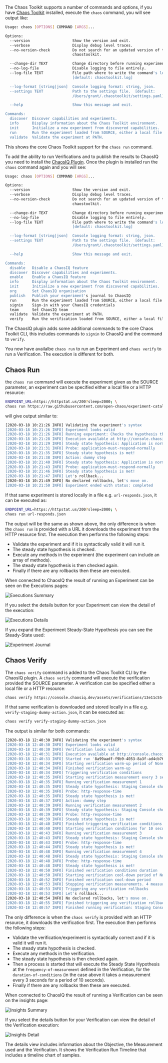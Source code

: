 The Chaos Toolkit supports a number of commands and options, if you have [Chaos Toolkit][InstallCtk] installed, execute the ```chaos``` command, you will see output like:
```bash
Usage: chaos [OPTIONS] COMMAND [ARGS]...

Options:
  --version                   Show the version and exit.
  --verbose                   Display debug level traces.
  --no-version-check          Do not search for an updated version of the
                              chaostoolkit.

  --change-dir TEXT           Change directory before running experiment.
  --no-log-file               Disable logging to file entirely.
  --log-file TEXT             File path where to write the command's log.
                              [default: chaostoolkit.log]

  --log-format [string|json]  Console logging format: string, json.
  --settings TEXT             Path to the settings file.  [default:
                              /Users/grant/.chaostoolkit/settings.yaml]

  --help                      Show this message and exit.

Commands:
  discover  Discover capabilities and experiments.
  info      Display information about the Chaos Toolkit environment.
  init      Initialize a new experiment from discovered capabilities.
  run       Run the experiment loaded from SOURCE, either a local file or a...
  validate  Validate the experiment at PATH.
```

This shows the core Chaos Toolkit support for the ```chaos run``` command.

To add the ability to run Verifications and to publish the results to ChaosIQ you need to install the [ChaosIQ Plugin][InstallChaosIQPlugin]. Once the plugin is installed run the ```chaos``` command again and you will see:

```bash
Usage: chaos [OPTIONS] COMMAND [ARGS]...

Options:
  --version                   Show the version and exit.
  --verbose                   Display debug level traces.
  --no-version-check          Do not search for an updated version of the
                              chaostoolkit.

  --change-dir TEXT           Change directory before running experiment.
  --no-log-file               Disable logging to file entirely.
  --log-file TEXT             File path where to write the command's log.
                              [default: chaostoolkit.log]

  --log-format [string|json]  Console logging format: string, json.
  --settings TEXT             Path to the settings file.  [default:
                              /Users/grant/.chaostoolkit/settings.yaml]

  --help                      Show this message and exit.

Commands:
  disable   Disable a ChaosIQ feature
  discover  Discover capabilities and experiments.
  enable    Enable a ChaosIQ feature
  info      Display information about the Chaos Toolkit environment.
  init      Initialize a new experiment from discovered capabilities.
  org       Set ChaosIQ organisation
  publish   Publish your experiment's journal to ChaosIQ
  run       Run the experiment loaded from SOURCE, either a local file or a...
  signin    Sign-in with your ChaosIQ credentials
  team      Set ChaosIQ team
  validate  Validate the experiment at PATH.
  verify    Run the verification loaded from SOURCE, either a local file or...

```

The ChaosIQ plugin adds some additional commands to the core Chaos Toolkit CLI, this includes commands to ```signin``` to ChaosIQ and the command to ```verify```.

You now have availalbe ```chaos run``` to run an Experiment and ```chaos verify``` to run a Verification. The execution is different for both.

## Chaos Run

the ```chaos run``` command will execute the experiment given as the SOURCE parameter, an experiment can be specified either a local file or a  HTTP resource:

```bash
ENDPOINT_URL=https://httpstat.us/200?sleep=2000; \
chaos run https://raw.githubusercontent.com/open-chaos/experiment-catalog/master/local/url-responds/url-responds.json
```
will give output similar to:

```bash
[2020-03-18 10:21:26 INFO] Validating the experiment's syntax
[2020-03-18 10:21:26 INFO] Experiment looks valid
[2020-03-18 10:21:26 INFO] Running experiment: Checks the hypothesis that a URL responds with a 200 status
[2020-03-18 10:21:28 INFO] Execution available at http://console.chaosiq.dev/ChaosIQ/Staging/executions/6f38b6c5-cf44-4dec-a7b5-7ec6ee03352a
[2020-03-18 10:21:29 INFO] Steady state hypothesis: Application is normal
[2020-03-18 10:21:31 INFO] Probe: application-must-respond-normally
[2020-03-18 10:21:35 INFO] Steady state hypothesis is met!
[2020-03-18 10:21:38 INFO] Action: dummy step
[2020-03-18 10:21:40 INFO] Steady state hypothesis: Application is normal
[2020-03-18 10:21:43 INFO] Probe: application-must-respond-normally
[2020-03-18 10:21:46 INFO] Steady state hypothesis is met!
[2020-03-18 10:21:47 INFO] Let's rollback...
[2020-03-18 10:21:49 INFO] No declared rollbacks, let's move on.
[2020-03-18 10:21:50 INFO] Experiment ended with status: completed
```

If that same experiment is stored locally in a file e.g. ```url-responds.json```, it can be executed as:

```bash
ENDPOINT_URL=https://httpstat.us/200?sleep=2000; \
chaos run url-responds.json
```
The output will be the same as shown above, the only difference is when the
```chaos run``` is provided with a URL it downloads the experiment from the
HTTP resource first. The execution then performs the following steps:

* Validate the experiment and if it is syntactically valid it will run it.
* The steady state hypothesis is checked.
* Execute any methods in the experiment (the experiment can include an array of methods).
* The steady state hypothesis is then checked again.
* Finally if there are any rollbacks then these are executed.

When connected to ChaosIQ the result of running an Experiment can be seen on
the Executions pages:

![Executions Summary][ExecutionsSummary]

If you select the details button for your Experiment can view the detail of the
 execution:

![Executions Details][ExecutionsDetail]

If you expand the Experiment Steady-State Hypothesis you can see the
Steady-State used:

![Experiment Journal][ExperimentJournal]


## Chaos Verify

The ```chaos verify``` command is added to the Chaos Toolkit CLI by the
ChaosIQ plugin. A ```chaos verify``` command will execute the verification
provided the SOURCE parameter. A verification can be specified either a local
file or a  HTTP resource:

```bash
chaos verify https://console.chaosiq.dev/assets/verifications/13e11c55-8fd9-4737-b43f-b62ea763cc6f.json
```

If that same verification is downloaded and stored locally in a file e.g. ```verify-staging-dummy-action.json```, it can be executed as:

```bash
chaos verify verify-staging-dummy-action.json
```

The output is similar for both commands:

```bash
[2020-03-18 12:40:30 INFO] Validating the experiment's syntax
[2020-03-18 12:40:30 INFO] Experiment looks valid
[2020-03-18 12:40:30 INFO] Verification looks valid
[2020-03-18 12:40:31 INFO] Execution available at http://console.chaosiq.dev/ChaosIQ/Staging/executions/68158971-8ed1-45fd-815c-a92233c402f9
[2020-03-18 12:40:33 INFO] Started run '8a99aadf-f9b9-4053-8a3f-ad4cb76ed55c' of verification 'Staging Console should respond within 500 milliseconds with a dummy condition applied.'
[2020-03-18 12:40:34 INFO] Starting verification warm-up period of None seconds
[2020-03-18 12:40:34 INFO] Finished verification warm-up
[2020-03-18 12:40:34 INFO] Triggering verification conditions
[2020-03-18 12:40:35 INFO] Starting verification measurement every 3 seconds
[2020-03-18 12:40:35 INFO] Running verification measurement 1
[2020-03-18 12:40:35 INFO] Steady state hypothesis: Staging Console should respond within 500 milliseconds
[2020-03-18 12:40:35 INFO] Probe: http-response-time
[2020-03-18 12:40:35 INFO] Steady state hypothesis is met!
[2020-03-18 12:40:37 INFO] Action: dummy step
[2020-03-18 12:40:39 INFO] Running verification measurement 2
[2020-03-18 12:40:39 INFO] Steady state hypothesis: Staging Console should respond within 500 milliseconds
[2020-03-18 12:40:39 INFO] Probe: http-response-time
[2020-03-18 12:40:39 INFO] Steady state hypothesis is met!
[2020-03-18 12:40:40 INFO] Finished triggering verification conditions
[2020-03-18 12:40:40 INFO] Starting verification conditions for 10 seconds
[2020-03-18 12:40:43 INFO] Running verification measurement 3
[2020-03-18 12:40:43 INFO] Steady state hypothesis: Staging Console should respond within 500 milliseconds
[2020-03-18 12:40:43 INFO] Probe: http-response-time
[2020-03-18 12:40:44 INFO] Steady state hypothesis is met!
[2020-03-18 12:40:48 INFO] Running verification measurement 4
[2020-03-18 12:40:48 INFO] Steady state hypothesis: Staging Console should respond within 500 milliseconds
[2020-03-18 12:40:48 INFO] Probe: http-response-time
[2020-03-18 12:40:48 INFO] Steady state hypothesis is met!
[2020-03-18 12:40:50 INFO] Finished verification conditions duration
[2020-03-18 12:40:50 INFO] Starting verification cool-down period of None seconds
[2020-03-18 12:40:52 INFO] Finished verification cool-down period
[2020-03-18 12:40:53 INFO] Stopping verification measurements. 4 measurements taken
[2020-03-18 12:40:53 INFO] Triggering any verification rollbacks
[2020-03-18 12:40:53 INFO] Let's rollback...
[2020-03-18 12:40:54 INFO] No declared rollbacks, let's move on.
[2020-03-18 12:40:55 INFO] Finished triggering any verification rollbacks
[2020-03-18 12:40:57 INFO] Finished running verification: Staging Console should respond within 500 milliseconds with a dummy condition applied.
```

 The only difference is when the ```chaos verify``` is provided with an HTTP resource, it downloads the verification first. The execution then performs the following steps:

* Validate the verification/experiment is syntactically correct and if it is valid it will run it.
* The steady state hypothesis is checked.
* Execute any methods in the verification.
* The steady state hypothesis is then checked again.
* Then a process is started that will execute the Steady State Hypothesis at the ```frequency-of-measurement``` defined in the Verification, for the ```duration-of-conditions``` (in the case above it takes a measurement every 3 seconds for a period of 10 seconds).
* Finally if there are any rollbacks then these are executed.

When connected to ChaosIQ the result of running a Verification can be seen on the insights page:

![Insights Summary][InsightsSummary]

If you select the details button for your Verification can view the detail of the Verification execution:

![Insights Detail][InsightsDetail]

The details view includes information about the Objective, the Measurement used and the Verification. It shows the Verification Run Timeline that includes a timeline chart of samples.

[InstallCtk]: /gettingstarted/prerequisites/#creating-a-new-chaos-toolkit-cli-installation-using-pip
[InstallChaosIQPlugin]: /gettingstarted/prerequisites/#add-the-chaosiq-plugin-to-your-chaos-toolkit
[ExecutionsSummary]: ./images/executions-summary.png
[ExecutionsDetail]: ./images/executions-detail.png
[ExperimentJournal]: ./images/experiment-journal.png
[InsightsSummary]: ./images/insights-summary.png
[InsightsDetail]: ./images/insights-detail.png
